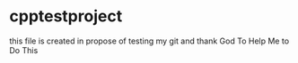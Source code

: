 # cpptestproject
this file is created in propose of testing my git and thank God To Help Me to Do This
